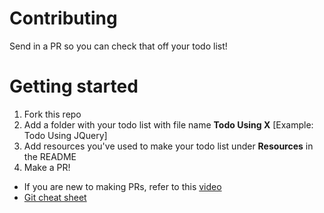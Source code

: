 # Contributing
Send in a PR so you can check that off your todo list! 

# Getting started
1. Fork this repo
2. Add a folder with your todo list with file name **Todo Using X** [Example: Todo Using JQuery]
3. Add resources you've used to make your todo list under **Resources** in the README
3. Make a PR!

- If you are new to making PRs, refer to this [video](https://www.youtube.com/watch?v=RVf9nXslJIc&t=17s)
- [Git cheat sheet](https://education.github.com/git-cheat-sheet-education.pdf)


